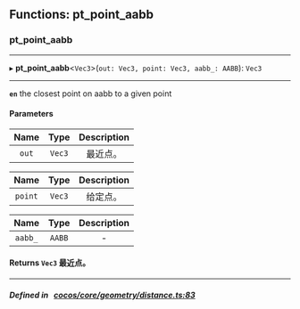 ## Functions: pt_point_aabb

### pt_point_aabb


___
▸ **pt_point_aabb**<`Vec3`\>(`out: Vec3, point: Vec3, aabb_: AABB`): `Vec3`
___



**`en`** 
the closest point on aabb to a given point



#### Parameters

| Name | Type | Description |
| :------: | :------: | :------: |
| `out` | `Vec3` | 最近点。  |

| Name | Type | Description |
| :------: | :------: | :------: |
| `point` | `Vec3` | 给定点。  |

| Name | Type | Description |
| :------: | :------: | :------: |
| `aabb_` | `AABB` | - |


#### Returns `Vec3` 最近点。

___


##### Defined in &nbsp;   [cocos/core/geometry/distance.ts:83](https://github.com/cocos-creator/engine/blob/c7bf6b8a9/cocos/core/geometry/distance.ts#L83)&nbsp;
